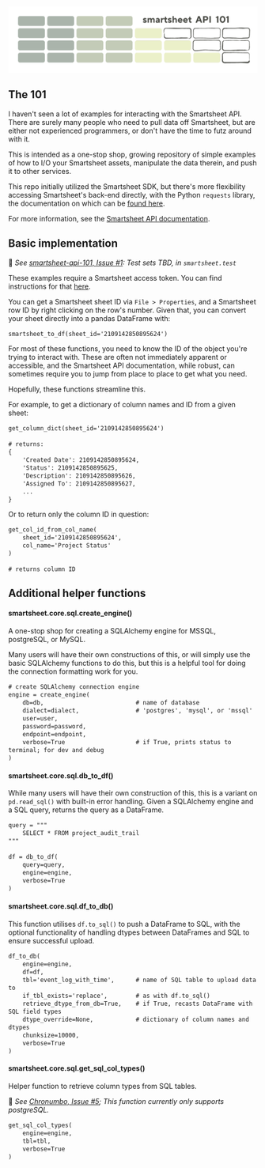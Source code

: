 ![smartsheet-api-101](https://github.com/heynicejacket/smartsheet-api-101/blob/master/smartsheet-api-101-banner-transparent.png)

## The 101

I haven't seen a lot of examples for interacting with the Smartsheet API. There are surely many people who need to pull data off Smartsheet, but are either not experienced programmers, or don't have the time to futz around with it.

This is intended as a one-stop shop, growing repository of simple examples of how to I/O your Smartsheet assets, manipulate the data therein, and push it to other services.

This repo initially utilized the Smartsheet SDK, but there's more flexibility accessing Smartsheet's back-end directly, with the Python `requests` library, the documentation on which can be <a href="https://requests.readthedocs.io/en/latest/">found here</a>.

For more information, see the <a href="https://smartsheet.redoc.ly/">Smartsheet API documentation</a>.

## Basic implementation

🚨 _See [smartsheet-api-101, Issue #1](https://github.com/heynicejacket/smartsheet-api-101/issues/2): Test sets TBD, in `smartsheet.test`_

These examples require a Smartsheet access token. You can find instructions for that <a href="http://smartsheet-platform.github.io/api-docs/#authentication-and-access-tokens">here</a>.

You can get a Smartsheet sheet ID via `File > Properties`, and a Smartsheet row ID by right clicking on the row's number. Given that, you can convert your sheet directly into a pandas DataFrame with:

```
smartsheet_to_df(sheet_id='2109142850895624')
```

For most of these functions, you need to know the ID of the object you're trying to interact with. These are often not immediately apparent or accessible, and the Smartsheet API documentation, while robust, can sometimes require you to jump from place to place to get what you need.

Hopefully, these functions streamline this.

For example, to get a dictionary of column names and ID from a given sheet:

```
get_column_dict(sheet_id='2109142850895624')

# returns:
{
    'Created Date': 2109142850895624,
    'Status': 2109142850895625,
    'Description': 2109142850895626,
    'Assigned To': 2109142850895627,
    ...
}
```

Or to return only the column ID in question:

```
get_col_id_from_col_name(
    sheet_id='2109142850895624',
    col_name='Project Status'
)

# returns column ID
```

## Additional helper functions

#### smartsheet.core.sql.create_engine()

A one-stop shop for creating a SQLAlchemy engine for MSSQL, postgreSQL, or MySQL.

Many users will have their own constructions of this, or will simply use the basic SQLAlchemy functions to do this, but this is a helpful tool for doing the connection formatting work for you.

```
# create SQLAlchemy connection engine
engine = create_engine(
    db=db,                          # name of database
    dialect=dialect,                # 'postgres', 'mysql', or 'mssql'
    user=user,
    password=password,
    endpoint=endpoint,
    verbose=True                    # if True, prints status to terminal; for dev and debug
)
```

#### smartsheet.core.sql.db_to_df()

While many users will have their own construction of this, this is a variant on `pd.read_sql()` with built-in error handling. Given a SQLAlchemy engine and a SQL query, returns the query as a DataFrame.

```
query = """
    SELECT * FROM project_audit_trail
"""

df = db_to_df(
    query=query,
    engine=engine,
    verbose=True
)
```

#### smartsheet.core.sql.df_to_db()

This function utilises `df.to_sql()` to push a DataFrame to SQL, with the optional functionality of handling dtypes between DataFrames and SQL to ensure successful upload.

```
df_to_db(
    engine=engine,
    df=df,
    tbl='event_log_with_time',      # name of SQL table to upload data to
    if_tbl_exists='replace',        # as with df.to_sql()
    retrieve_dtype_from_db=True,    # if True, recasts DataFrame with SQL field types
    dtype_override=None,            # dictionary of column names and dtypes
    chunksize=10000,
    verbose=True
)
```

#### smartsheet.core.sql.get_sql_col_types()

Helper function to retrieve column types from SQL tables.

🚨 _See [Chronumbo, Issue #5](https://github.com/heynicejacket/chronumbo/issues/5); This function currently only supports postgreSQL._

```
get_sql_col_types(
    engine=engine,
    tbl=tbl,
    verbose=True
)
```
